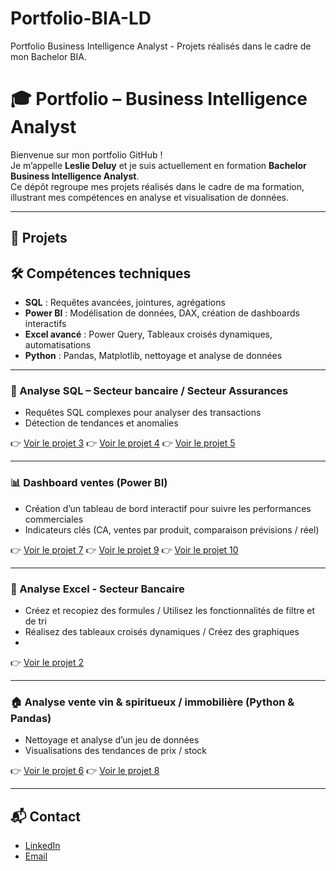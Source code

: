 # Portfolio-BIA-LD
Portfolio Business Intelligence Analyst - Projets réalisés dans le cadre de mon Bachelor BIA.
# 🎓 Portfolio – Business Intelligence Analyst

Bienvenue sur mon portfolio GitHub !  
Je m’appelle **Leslie Deluy** et je suis actuellement en formation **Bachelor Business Intelligence Analyst**.  
Ce dépôt regroupe mes projets réalisés dans le cadre de ma formation, illustrant mes compétences en analyse et visualisation de données.

---
## 📂 Projets

## 🛠️ Compétences techniques 
- **SQL** : Requêtes avancées, jointures, agrégations  
- **Power BI** : Modélisation de données, DAX, création de dashboards interactifs  
- **Excel avancé** : Power Query, Tableaux croisés dynamiques, automatisations
- **Python** : Pandas, Matplotlib, nettoyage et analyse de données

---
### 🏦 Analyse SQL – Secteur bancaire / Secteur Assurances 
- Requêtes SQL complexes pour analyser des transactions  
- Détection de tendances et anomalies  

👉 [Voir le projet 3](projets/sql-Requetez-une-base-de-données-avec-SQL)
👉 [Voir le projet 4](projets/sql-Collectez-des-données-en-respectant-les-normes-RGPD)
👉 [Voir le projet 5](projets/sql-Manipulez-une-base-de-données-avec-SQL-pour-suivre-la-satisfaction-client)

---

### 📊 Dashboard ventes (Power BI)
- Création d’un tableau de bord interactif pour suivre les performances commerciales  
- Indicateurs clés (CA, ventes par produit, comparaison prévisions / réel)  

👉 [Voir le projet 7](projets/powerbi-Créez-un-tableau-de-bord-dynamique-avec-PowerBI-pour-visualiser-l-avancement-de-projets)
👉 [Voir le projet 9](projets/powerbi-Améliorez-les-performances-de-l-entreprise)
👉 [Voir le projet 10](projets/powerbi-Analysez-une-demande-business-et-identifiez-les-segments-du-marché-les-plus-pertinents-pour-votre-client)

---

### 🏦 Analyse Excel - Secteur Bancaire 
- Créez et recopiez des formules / Utilisez les fonctionnalités de filtre et de tri
- Réalisez des tableaux croisés dynamiques / Créez des graphiques
- 
👉 [Voir le projet 2](projets/excel-Visualisez-des-données-avec-Excel)

---

### 🏠 Analyse vente vin & spiritueux / immobilière (Python & Pandas)
- Nettoyage et analyse d’un jeu de données   
- Visualisations des tendances de prix  / stock 

👉 [Voir le projet 6](projets/python-Optimisez-la-gestion-&-nettoyez-les-données-du-stock-d-une-boutique)
👉 [Voir le projet 8](projets/python-Analysez-l-évolution-des-prix-de-l-immobilier-avec-Python)


---


## 📬 Contact
- [LinkedIn](www.linkedin.com/in/leslie-d-47319389)  
- [Email](mailto:deluyleslie@hotmail.com)
